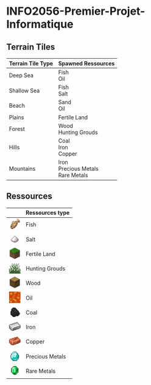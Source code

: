 # INFO2056-Premier-Projet-Informatique

## Terrain Tiles

| Terrain Tile Type | Spawned Ressources                      |
| ----------------- | --------------------------------------- |
| Deep Sea          | Fish<br>Oil                             |
| Shallow Sea       | Fish<br>Salt                            |
| Beach             | Sand<br>Oil                             |
| Plains            | Fertile Land                            |
| Forest            | Wood<br>Hunting Grouds                  |
| Hills             | Coal<br>Iron<br>Copper                  |
| Mountains         | Iron<br>Precious Metals<br>Rare Metals  |

## Ressources

|                                                                           | Ressources type |
| ------------------------------------------------------------------------- | --------------- |
|<img src="./docs/image/fish.webp" alt="drawing" style="width:30px"/>       | Fish            |
|<img src="./docs/image/salt.png" alt="drawing" style="width:30px"/>        | Salt            |
|<img src="./docs/image/grass.webp" alt="drawing" style="width:30px"/>      | Fertile Land    |
|<img src="./docs/image/tall_grass.webp" alt="drawing" style="width:30px"/> | Hunting Grouds  |
|<img src="./docs/image/wood.webp" alt="drawing" style="width:30px"/>       | Wood            |
|<img src="./docs/image/lava.webp" alt="drawing" style="width:30px"/>       | Oil             |
|<img src="./docs/image/coal.webp" alt="drawing" style="width:30px"/>       | Coal            |
|<img src="./docs/image/iron.webp" alt="drawing" style="width:30px"/>       | Iron            |
|<img src="./docs/image/copper.webp" alt="drawing" style="width:30px"/>     | Copper          |
|<img src="./docs/image/diamond.webp" alt="drawing" style="width:30px"/>    | Precious Metals |
|<img src="./docs/image/emerald.webp" alt="drawing" style="width:30px"/>    | Rare Metals     |